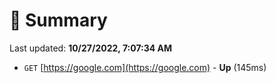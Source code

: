# 📖 Summary
Last updated: **10/27/2022, 7:07:34 AM**

- `GET` [https://google.com](https://google.com) - **Up** (145ms)
